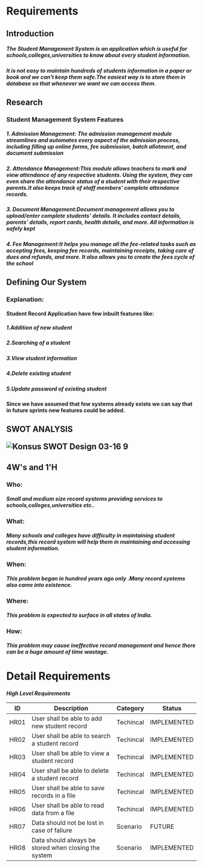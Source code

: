  <h1>Requirements
   <h2>Introduction
	<h5>The Student Management System is an application which is useful for schools,colleges,universities to know about every student information.
	<h5>It is not easy to maintain hundreds of students information in a paper or book and we can't keep them safe.The easiest way is to store them in database so that whenever we want we can access them. 
<h2>Research
<h3>Student Management System Features 


   <h5>1. Admission Management:   The admission management module streamlines and automates every aspect of the admission process, including filling up online forms, fee submission, batch allotment, and document submission


   <h5>2. Attendance Management:This module allows teachers to mark and view attendance of any respective students. Using the system, they can even share the attendance status of a student with their respective parents.It also keeps track of staff members’ complete attendance records.
   
   
   <h5>3. Document Management:Document management allows you to upload/enter complete students’ details. It includes contact details, parents’ details, report cards, health details, and more. All information is safely kept 


   <h5>4. Fee Management:It helps you manage all the fee-related tasks such as accepting fees, keeping fee records, maintaining receipts, taking care of dues and refunds, and more. It also allows you to create the fees cycle of the school 

		
<h2>Defining Our System

<h3>Explanation:
	<h4>Student Record Application have few inbuilt features like:
	  <h5>1.Addition of new student
	  <h5>2.Searching of a student
	  <h5>3.View student information
	  <h5>4.Delete existing student
          <h5>5.Update password of existing student
	  

<h4>Since we have assumed that few systems already exists we can say that in future sprints new features could be added.
	
<h2>SWOT ANALYSIS
	
	
![Konsus SWOT Design 03-16 9](https://user-images.githubusercontent.com/59175027/114694465-2df9b100-9d38-11eb-9c17-0692466a5ef2.jpg)


<h2>4W's and 1'H
<h3>Who:
	<h5>Small and medium size record systems providing services to schools,colleges,universities etc..
<h3>What:
	<h5>Many schools and colleges have difficulty in maintaining student records,this record system will help them in maintaining and accessing student information.
<h3>When:
	<h5>This problem began in hundred years ago only .Many record systems also came into existence. 
<h3>Where:
	<h5>This problem is expected to surface in all states of India.
<h3>How:
	<h5>This problem may cause ineffective record management and hence there can be a huge amount of time wastage. 
		


<h1>Detail Requirements

   <h5>High Level Requirements

ID  |	Description  |	Category   |	Status
---- |-------------- |------------- |----------
HR01 |	User shall be able to add new student record |	Techincal  |	IMPLEMENTED
HR02 |	User shall be able to search a student record |	Techincal  |	IMPLEMENTED
HR03 |	User shall be able to view a student record   |	Techincal   |	IMPLEMENTED
HR04 |	User shall be able to delete a student record |	Techincal   |	IMPLEMENTED
HR05 |	User shall be able to save records in a file  |	Techincal   |	IMPLEMENTED
HR06 |	User shall be able to read data from a file |	Techincal   |	IMPLEMENTED
HR07 |	Data should not be lost in case of faliure  |	Scenario    |	FUTURE
HR08 |	Data should always be stored when closing the system |	Scenario |	IMPLEMENTED



